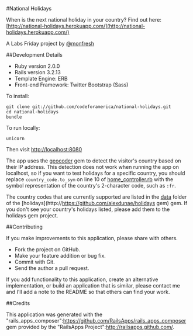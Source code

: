 #National Holidays

When is the next national holiday in your country? Find out here: [http://national-holidays.herokuapp.com/](http://national-holidays.herokuapp.com/)

A Labs Friday project by [@monfresh](http://github.com/monfresh)

##Development Details

* Ruby version 2.0.0
* Rails version 3.2.13
* Template Engine: ERB
* Front-end Framework: Twitter Bootstrap (Sass)

To install:

    git clone git://github.com/codeforamerica/national-holidays.git
    cd national-holidays
    bundle

To run locally:

    unicorn

Then visit [http://localhost:8080](http://localhost:8080)

The app uses the [geocoder](https://github.com/alexreisner/geocoder) gem to detect the visitor's country based on their IP address. This detection does not work when running the app on localhost, so if you want to test holidays for a specific country, you should replace `country_code.to_sym` on line 10 of [home_controller.rb](https://github.com/codeforamerica/national_holidays/blob/master/app/controllers/home_controller.rb) with the symbol representation of the country's 2-character code, such as `:fr`. 

The country codes that are currently supported are listed in the [data](https://github.com/alexdunae/holidays/tree/master/data) folder of the [holidays](http://https://github.com/alexdunae/holidays gem) gem. If you don't see your country's holidays listed, please add them to the holidays gem project.


##Contributing

If you make improvements to this application, please share with others.

* Fork the project on GitHub.
* Make your feature addition or bug fix.
* Commit with Git.
* Send the author a pull request.

If you add functionality to this application, create an alternative implementation, or build an application that is similar, please contact me and I'll add a note to the README so that others can find your work.

##Credits

This application was generated with the "rails_apps_composer":https://github.com/RailsApps/rails_apps_composer gem provided by the "RailsApps Project":http://railsapps.github.com/.

